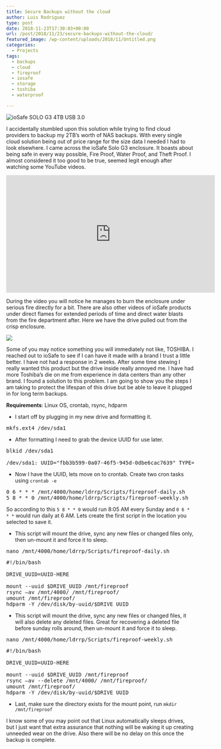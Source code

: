 ```yaml
---
title: Secure Backups without the cloud
author: Luis Rodriguez
type: post
date: 2018-11-23T17:30:03+00:00
url: /post/2018/11/23/secure-backups-without-the-cloud/
featured_image: /wp-content/uploads/2018/11/Untitled.png
categories:
  - Projects
tags:
  - backups
  - cloud
  - fireproof
  - iosafe
  - storage
  - toshiba
  - waterproof

---
```

![ioSafe SOLO G3 4TB USB 3.0](/uploads/2018/11/22-501-073_R01.jpg)

I accidentally stumbled upon this solution while trying to find cloud providers to backup my 2TB&#8217;s worth of NAS backups. With every single cloud solution being out of price range for the size data I needed I had to look elsewhere. I came across the ioSafe Solo G3 enclosure. It boasts about being safe in every way possible, Fire Proof, Water Proof, and Theft Proof. I almost considered it too good to be true, seemed legit enough after watching some YouTube videos.

<!--more-->

<iframe src="https://www.youtube.com/embed/u2yEVUMQyZY" width="560" height="315" frameborder="0" allowfullscreen="allowfullscreen"><span data-mce-type="bookmark" style="display: inline-block; width: 0px; overflow: hidden; line-height: 0;" class="mce_SELRES_start">﻿</span></iframe>


During the video you will notice he manages to burn the enclosure under serious fire directly for a bit. There are also other videos of ioSafe products under direct flames for extended periods of time and direct water blasts from the fire department after. Here we have the drive pulled out from the crisp enclosure.

![](/uploads/2018/11/Untitled-1.png)


  Some of you may notice something you will immediately not like, TOSHIBA. I reached out to ioSafe to see if I can have it made with a brand I trust a little better. I have not had a response in 2 weeks. After some time stewing I really wanted this product but the drive inside really annoyed me. I have had more Toshiba&#8217;s die on me from experience in data centers than any other brand. I found a solution to this problem. I am going to show you the steps I am taking to protect the lifespan of this drive but be able to leave it plugged in for long term backups.

  <strong>Requirements</strong>: Linux OS, crontab, rsync, hdparm


  * I start off by plugging in my new drive and formatting it.

<pre>mkfs.ext4 /dev/sda1</pre>

  * After formatting I need to grab the device UUID for use later.

<pre>blkid /dev/sda1

/dev/sda1: UUID="fbb3b599-0a07-46f5-945d-0dbe6cac7639" TYPE="ext4" PARTLABEL="primary" PARTUUID="c15d00d1-214f-4517-8c2c-8037419ff0d4"</pre>

  * Now I have the UUID, lets move on to crontab. Create two cron tasks using `crontab -e`

<pre>0 6 * * * /mnt/4000/home/ldrrp/Scripts/fireproof-daily.sh
5 8 * * 0 /mnt/4000/home/ldrrp/Scripts/fireproof-weekly.sh
</pre>

  So according to this <code>5 8 * * 0</code> would run 8:05 AM every Sunday and <code>0 6 * * *</code> would run daily at 6 AM. Lets create the first script in the location you selected to save it.


  * This script will mount the drive, sync any new files or changed files only, then un-mount it and force it to sleep.

<pre>nano /mnt/4000/home/ldrrp/Scripts/fireproof-daily.sh</pre>

  <pre>#!/bin/bash

DRIVE_UUID=UUID-HERE

mount --uuid $DRIVE_UUID /mnt/fireproof
rsync –av /mnt/4000/ /mnt/fireproof/
umount /mnt/fireproof/
hdparm -Y /dev/disk/by-uuid/$DRIVE_UUID</pre>

  * This script will mount the drive, sync any new files or changed files, it will also delete any deleted files. Great for recovering a deleted file before sunday rolls around, then un-mount it and force it to sleep.

  <pre>nano /mnt/4000/home/ldrrp/Scripts/fireproof-weekly.sh</pre>

  <pre>#!/bin/bash

DRIVE_UUID=UUID-HERE

mount --uuid $DRIVE_UUID /mnt/fireproof
rsync –av --delete /mnt/4000/ /mnt/fireproof/
umount /mnt/fireproof/
hdparm -Y /dev/disk/by-uuid/$DRIVE_UUID</pre>


  * Last, make sure the directory exists for the mount point, run `mkdir /mnt/fireproof`

  I know some of you may point out that Linux automatically sleeps drives, but I just want that extra assurance that nothing will be waking it up creating unneeded wear on the drive. Also there will be no delay on this once the backup is complete.


 [2]: http://a.tra.li/TNQU
